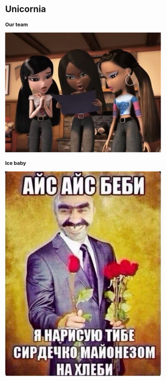 # Unicornia

### Our team
![our_team](https://github.com/Katerinabebequeenoftheworld/unicornia/blob/main/team.jpg)

### Ice baby
![ice_baby](https://github.com/Katerinabebequeenoftheworld/unicornia/blob/main/mem1.jpg)
